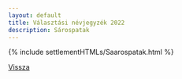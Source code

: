 ```yaml
---
layout: default
title: Választási névjegyzék 2022
description: Sárospatak
---
```


{% include settlementHTMLs/Saarospatak.html %}

[Vissza](../)